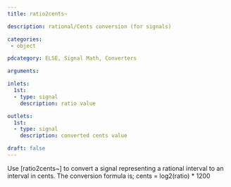 ```yaml
---
title: ratio2cents~

description: rational/Cents conversion (for signals)

categories:
 - object

pdcategory: ELSE, Signal Math, Converters

arguments:

inlets: 
  1st:
  - type: signal
    description: ratio value

outlets:
  1st:
  - type: signal
    description: converted cents value

draft: false
---
```


Use [ratio2cents~] to convert a signal representing a rational interval to an interval in cents. The conversion formula is;
cents = log2(ratio) * 1200
